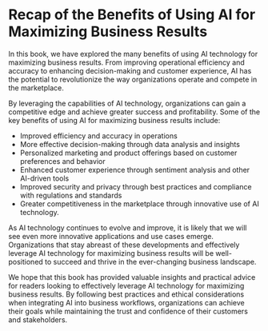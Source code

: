 Recap of the Benefits of Using AI for Maximizing Business Results
=============================================================================

In this book, we have explored the many benefits of using AI technology for maximizing business results. From improving operational efficiency and accuracy to enhancing decision-making and customer experience, AI has the potential to revolutionize the way organizations operate and compete in the marketplace.

By leveraging the capabilities of AI technology, organizations can gain a competitive edge and achieve greater success and profitability. Some of the key benefits of using AI for maximizing business results include:

* Improved efficiency and accuracy in operations
* More effective decision-making through data analysis and insights
* Personalized marketing and product offerings based on customer preferences and behavior
* Enhanced customer experience through sentiment analysis and other AI-driven tools
* Improved security and privacy through best practices and compliance with regulations and standards
* Greater competitiveness in the marketplace through innovative use of AI technology.

As AI technology continues to evolve and improve, it is likely that we will see even more innovative applications and use cases emerge. Organizations that stay abreast of these developments and effectively leverage AI technology for maximizing business results will be well-positioned to succeed and thrive in the ever-changing business landscape.

We hope that this book has provided valuable insights and practical advice for readers looking to effectively leverage AI technology for maximizing business results. By following best practices and ethical considerations when integrating AI into business workflows, organizations can achieve their goals while maintaining the trust and confidence of their customers and stakeholders.


